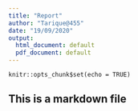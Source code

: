 ```yaml
---
title: "Report"
author: "Tarique@455"
date: "19/09/2020"
output:
  html_document: default
  pdf_document: default
---
```


```{r setup, include=FALSE}
knitr::opts_chunk$set(echo = TRUE)
```



## This is a markdown file
